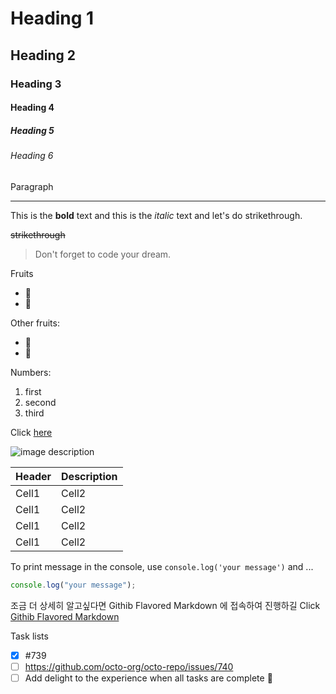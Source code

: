 <!-- Heading -->
<!-- #수가 많을 수록 글자가 작음 -->
<!-- #가 한개인 경우 아래에 줄이 추가로 하나가 그려진다. -->

# Heading 1

## Heading 2

### Heading 3

#### Heading 4

##### Heading 5

###### Heading 6

<!-- Paragraph -->

Paragraph

<!-- Line -->
<!-- _ 3개 -->

---

<!-- Text attributes -->
<!-- bold는 **로 감싸기, italic은 *로 감싸기 -->

This is the **bold** text and this is the _italic_ text and let's do strikethrough.

<!-- Strikethrough -->
<!-- ~~로 나타낼 수 있다. -->

~~strikethrough~~

<!-- Quote -->
<!-- > 로 quote를 나타낼 수 있다. -->

> Don't forget to code your dream.

<!-- Bullet list -->

Fruits

- 🍎
- 🍏

Other fruits:

- 🍉
- 🍋

<!-- Numbered list -->

Numbers:

1. first
2. second
3. third

<!-- Link -->

Click [here](https://github.com/ddo0ii)

<!-- Image -->

![image description](https://avatars.githubusercontent.com/u/49421129?v=4)

<!-- Table -->
<!--
아래와 같이 하면된다.
|Header|Description|
|--|--|

오늘쪽 정렬
|--:|--:|
왼쪽 정렬
|:--|:--|
가운데 정렬
|:--:|:--:|
-->

| Header | Description |
| ------ | ----------- |
| Cell1  | Cell2       |
| Cell1  | Cell2       |
| Cell1  | Cell2       |
| Cell1  | Cell2       |

<!-- Code -->
<!--
``를 이용하여 삽입가능
다수의 경우 ```를 사용(코드블럭) - 뒤에 이름을 넣어주면 그에 맞게 나온다. ts(typscript), js(javascript), java, kotlin
 -->

To print message in the console, use `console.log('your message')` and ...

```ts
console.log("your message");
```

조금 더 상세히 알고싶다면 Githib Flavored Markdown 에 접속하여 진행하길
Click [Githib Flavored Markdown](https://docs.github.com/en/get-started/writing-on-github/getting-started-with-writing-and-formatting-on-github/basic-writing-and-formatting-syntax)

Task lists

- [x] #739
- [ ] https://github.com/octo-org/octo-repo/issues/740
- [ ] Add delight to the experience when all tasks are complete :tada:
